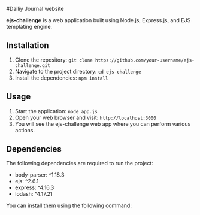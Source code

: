#Dailiy Journal website 


**ejs-challenge** is a web application built using Node.js, Express.js, and EJS templating engine.

## Installation

1. Clone the repository: `git clone https://github.com/your-username/ejs-challenge.git`
2. Navigate to the project directory: `cd ejs-challenge`
3. Install the dependencies: `npm install`

## Usage

1. Start the application: `node app.js`
2. Open your web browser and visit: `http://localhost:3000`
3. You will see the ejs-challenge web app where you can perform various actions.

## Dependencies

The following dependencies are required to run the project:

- body-parser: ^1.18.3
- ejs: ^2.6.1
- express: ^4.16.3
- lodash: ^4.17.21

You can install them using the following command:


